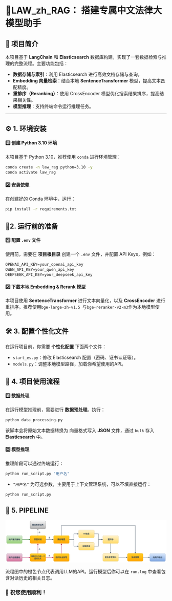 # 🤖LAW_zh_RAG： 搭建专属中文法律大模型助手

## 📌 项目简介

本项目基于 **LangChain** 和 **Elasticsearch** 数据库构建，实现了一套数据检索与推理的完整流程。主要功能包括：
- **数据存储与索引**：利用 Elasticsearch 进行高效文档存储与查询。
- **Embedding 向量检索**：结合本地 **SentenceTransformer** 模型，提高文本匹配精度。
- **重排序（Reranking）**：使用 CrossEncoder 模型优化搜索结果排序，提高结果相关性。
- **模型推理**：支持终端命令运行推理任务。

---

## ⚙️ 1. 环境安装

#### 1️⃣ 创建 Python 3.10 环境

本项目基于 Python 3.10，推荐使用 `conda` 进行环境管理：
```bash
conda create -n law_rag python=3.10 -y
conda activate law_rag
```

#### 2️⃣ 安装依赖

在创建好的 Conda 环境中，运行：

```bash
pip install -r requirements.txt
```

## 🔑2. 运行前的准备

#### 1️⃣ 配置 `.env` 文件

使用前，需要在 **项目根目录** 创建一个 `.env` 文件，并配置 API Keys，例如：

```.env
OPENAI_API_KEY=your_openai_api_key
QWEN_API_KEY=your_qwen_api_key
DEEPSEEK_API_KEY=your_deepseek_api_key
```

#### 2️⃣ 下载本地 Embedding & Rerank 模型

本项目使用 **SentenceTransformer** 进行文本向量化，以及 **CrossEncoder** 进行重排序。推荐使用`bge-large-zh-v1.5 `与`bge-reranker-v2-m3`作为本地模型使用。

## 🛠️ 3. 配置个性化文件

在运行项目前，你需要 **个性化配置** 下面两个文件：

- `start_es.py`：修改 Elasticsearch 配置（密码、证书认证等）。
- `models.py`：调整本地模型路径，加载你希望使用的API。

## 🚀 4. 项目使用流程

#### 1️⃣ 数据处理

在运行模型推理前，需要进行 **数据预处理**。执行：

```bash
python data_processing.py
```

该脚本会将原始文本数据转换为 向量格式写入 **JSON** 文件，通过 `bulk` 存入 **Elasticsearch** 中。

#### 2️⃣ 模型推理

推理阶段可以通过终端运行：

```bash
python run_script.py "用户名"
```

- `"用户名"` 为可选参数，主要用于上下文管理系统，可以不填直接运行：

```bash
python run_script.py
```

## 📝 5. PIPELINE



 ![rag_workflow](./rag_workflow.png)

流程图中的橙色节点代表调用LLM的API。运行模型后你可以在 `run.log` 中查看包含对话历史的相关日志。



### 🎉 祝您使用顺利！
